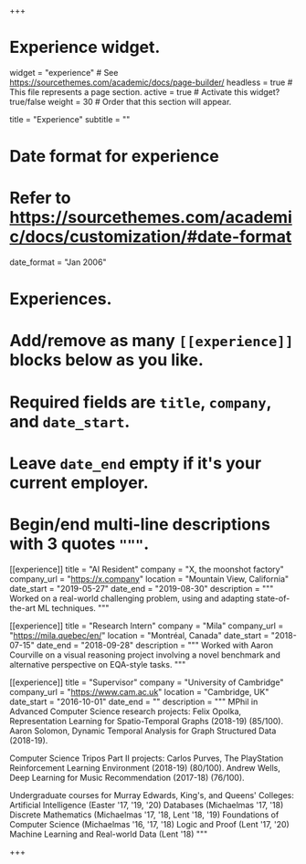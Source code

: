 +++
# Experience widget.
widget = "experience"  # See https://sourcethemes.com/academic/docs/page-builder/
headless = true  # This file represents a page section.
active = true  # Activate this widget? true/false
weight = 30  # Order that this section will appear.

title = "Experience"
subtitle = ""

# Date format for experience
#   Refer to https://sourcethemes.com/academic/docs/customization/#date-format
date_format = "Jan 2006"

# Experiences.
#   Add/remove as many `[[experience]]` blocks below as you like.
#   Required fields are `title`, `company`, and `date_start`.
#   Leave `date_end` empty if it's your current employer.
#   Begin/end multi-line descriptions with 3 quotes `"""`.
[[experience]]
  title = "AI Resident"
  company = "X, the moonshot factory"
  company_url = "https://x.company"
  location = "Mountain View, California"
  date_start = "2019-05-27"
  date_end = "2019-08-30"
  description = """
  Worked on a real-world challenging problem, using and adapting state-of-the-art ML techniques.
  """

[[experience]]
  title = "Research Intern"
  company = "Mila"
  company_url = "https://mila.quebec/en/"
  location = "Montréal, Canada"
  date_start = "2018-07-15"
  date_end = "2018-09-28"
  description = """
  Worked with Aaron Courville on a visual reasoning project involving a novel benchmark and alternative perspective on EQA-style tasks.
  """
  
[[experience]]
  title = "Supervisor"
  company = "University of Cambridge"
  company_url = "https://www.cam.ac.uk"
  location = "Cambridge, UK"
  date_start = "2016-10-01"
  date_end = ""
  description = """
  MPhil in Advanced Computer Science research projects:
  Felix Opolka, Representation Learning for Spatio-Temporal Graphs (2018-19) (85/100).
  Aaron Solomon, Dynamic Temporal Analysis for Graph Structured Data (2018-19).
  
  Computer Science Tripos Part II projects:
  Carlos Purves, The PlayStation Reinforcement Learning Environment (2018-19) (80/100).
  Andrew Wells, Deep Learning for Music Recommendation (2017-18) (76/100).
  
  Undergraduate courses for Murray Edwards, King's, and Queens' Colleges:
  Artificial Intelligence (Easter '17, '19, '20)
  Databases (Michaelmas '17, '18)
  Discrete Mathematics (Michaelmas '17, '18, Lent '18, '19)
  Foundations of Computer Science (Michaelmas '16, '17, '18)
  Logic and Proof (Lent '17, '20)
  Machine Learning and Real-world Data (Lent '18)
  """

+++
